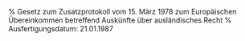 % Gesetz zum Zusatzprotokoll vom 15. März 1978 zum Europäischen Übereinkommen betreffend Auskünfte über ausländisches Recht
% Ausfertigungsdatum: 21.01.1987
 